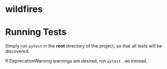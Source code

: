# wildfires

Running Tests
=============
Simply run `pytest` in the **root** directory of the project, so that all tests will be discovered.

If DeprecationWarning warnings are desired, run `pytest -Wd` instead.
